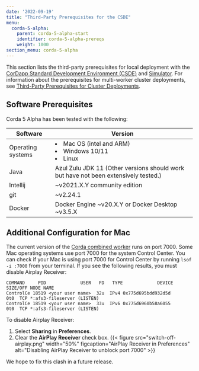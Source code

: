```yaml
---
date: '2022-09-19'
title: "Third-Party Prerequisites for the CSDE"
menu:
  corda-5-alpha:
    parent: corda-5-alpha-start
    identifier: corda-5-alpha-prereqs
    weight: 1000
section_menu: corda-5-alpha
---
```

This section lists the third-party prerequisites for local deployment with the [CorDapp Standard Development Environment (CSDE)](../cordapp-standard-development-environment/csde.html) and [Simulator](../fast-feedback-with-the-simulator/fast-feedback-with-the-simulator.html).
For information about the prerequisites for multi-worker cluster deployments, see [Third-Party Prerequisites for Cluster Deployments](../../deploying/prerequisites.html).

## Software Prerequisites

Corda 5 Alpha has been tested with the following:

| Software      | Version |
| ----------- | ----------- |
| Operating systems      | <li>Mac OS (intel and ARM)</li><li>Windows 10/11</li><li>Linux</li>     |
| Java   | Azul Zulu JDK 11 (Other versions should work but have not been extensively tested.)  |
| Intellij    | ~v2021.X.Y community edition   |
| git | ~v2.24.1    |
| Docker | Docker Engine ~v20.X.Y or Docker Desktop ~v3.5.X    |

## Additional Configuration for Mac

The current version of the [Corda combined worker](../cordapp-standard-development-environment/csde.html#gradle-helpers-for-the-combined-worker) runs on port 7000.
Some Mac operating systems use port 7000 for the system Control Center.
You can check if your Mac is using port 7000 for Control Center by running `lsof -i :7000` from your terminal. If you see the following results, you must disable Airplay Receiver:

```shell
COMMAND     PID             USER   FD   TYPE             DEVICE SIZE/OFF NODE NAME
ControlCe 18519 <your user name>  32u  IPv4 0x775d695bdd932d5d      0t0  TCP *:afs3-fileserver (LISTEN)
ControlCe 18519 <your user name>  33u  IPv6 0x775d6960b58a6055      0t0  TCP *:afs3-fileserver (LISTEN)
```
To disable Airplay Receiver:
1. Select **Sharing** in **Preferences**.
2. Clear the **AirPlay Receiver** check box.
   {{< figure src="switch-off-airplay.png" width="50%" figcaption="AirPlay Receiver in Preferences" alt="Disabling AirPlay Receiver to unblock port 7000" >}}

We hope to fix this clash in a future release.
